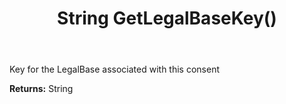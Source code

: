 ﻿---
uid: crmscript_ref_NSConsentInfo_GetLegalBaseKey
title: String GetLegalBaseKey()
intellisense: NSConsentInfo.GetLegalBaseKey
keywords: NSConsentInfo, GetLegalBaseKey
so.topic: reference
---

Key for the LegalBase associated with this consent

**Returns:** String


